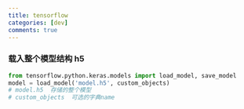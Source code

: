 ```yaml
---
title: tensorflow
categories: [dev]
comments: true
---
```


### 载入整个模型结构 h5
```python
from tensorflow.python.keras.models import load_model, save_model
model = load_model('model.h5', custom_objects)
# model.h5  存储的整个模型
# custom_objects  可选的字典name
```


